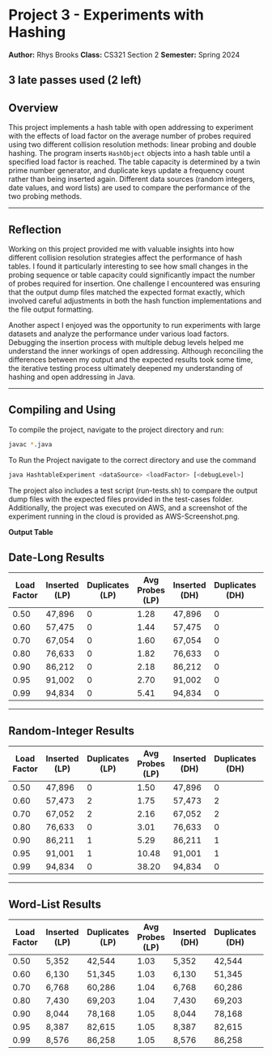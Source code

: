 # Project 3 - Experiments with Hashing

**Author:** Rhys Brooks
**Class:** CS321 Section 2
**Semester:** Spring 2024  

3 late passes used (2 left)
---

## Overview

This project implements a hash table with open addressing to experiment with the effects of load factor on the average number of probes required using two different collision resolution methods: linear probing and double hashing. The program inserts `HashObject` objects into a hash table until a specified load factor is reached. The table capacity is determined by a twin prime number generator, and duplicate keys update a frequency count rather than being inserted again. Different data sources (random integers, date values, and word lists) are used to compare the performance of the two probing methods.

---

## Reflection

Working on this project provided me with valuable insights into how different collision resolution strategies affect the performance of hash tables. I found it particularly interesting to see how small changes in the probing sequence or table capacity could significantly impact the number of probes required for insertion. One challenge I encountered was ensuring that the output dump files matched the expected format exactly, which involved careful adjustments in both the hash function implementations and the file output formatting.

Another aspect I enjoyed was the opportunity to run experiments with large datasets and analyze the performance under various load factors. Debugging the insertion process with multiple debug levels helped me understand the inner workings of open addressing. Although reconciling the differences between my output and the expected results took some time, the iterative testing process ultimately deepened my understanding of hashing and open addressing in Java.

---

## Compiling and Using

To compile the project, navigate to the project directory and run:


```bash
javac *.java
```
To Run the Project navigate to the correct directory and use the command

```bash
java HashtableExperiment <dataSource> <loadFactor> [<debugLevel>]

```

The project also includes a test script (run-tests.sh) to compare the output dump files with the expected files provided in the test-cases folder. Additionally, the project was executed on AWS, and a screenshot of the experiment running in the cloud is provided as AWS-Screenshot.png.



**Output Table**

## Date-Long Results

| Load Factor | Inserted (LP) | Duplicates (LP) | Avg Probes (LP) | Inserted (DH) | Duplicates (DH) | Avg Probes (DH) |
|-------------|---------------|-----------------|-----------------|---------------|-----------------|-----------------|
| 0.50        | 47,896        | 0               | 1.28            | 47,896        | 0               | 1.30            |
| 0.60        | 57,475        | 0               | 1.44            | 57,475        | 0               | 2.11            |
| 0.70        | 67,054        | 0               | 1.60            | 67,054        | 0               | 1.79            |
| 0.80        | 76,633        | 0               | 1.82            | 76,633        | 0               | 2.43            |
| 0.90        | 86,212        | 0               | 2.18            | 86,212        | 0               | 2.86            |
| 0.95        | 91,002        | 0               | 2.70            | 91,002        | 0               | 6.17            |
| 0.99        | 94,834        | 0               | 5.41            | 94,834        | 0               | 4.83            |

---

## Random-Integer Results

| Load Factor | Inserted (LP) | Duplicates (LP) | Avg Probes (LP) | Inserted (DH) | Duplicates (DH) | Avg Probes (DH) |
|-------------|---------------|-----------------|-----------------|---------------|-----------------|-----------------|
| 0.50        | 47,896        | 0               | 1.50            | 47,896        | 0               | 1.44            |
| 0.60        | 57,473        | 2               | 1.75            | 57,473        | 2               | 1.61            |
| 0.70        | 67,052        | 2               | 2.16            | 67,052        | 2               | 1.85            |
| 0.80        | 76,633        | 0               | 3.01            | 76,633        | 0               | 2.23            |
| 0.90        | 86,211        | 1               | 5.29            | 86,211        | 1               | 2.96            |
| 0.95        | 91,001        | 1               | 10.48           | 91,001        | 1               | 3.67            |
| 0.99        | 94,834        | 0               | 38.20           | 94,834        | 0               | 5.52            |

---

## Word-List Results

| Load Factor | Inserted (LP) | Duplicates (LP) | Avg Probes (LP) | Inserted (DH) | Duplicates (DH) | Avg Probes (DH) |
|-------------|---------------|-----------------|-----------------|---------------|-----------------|-----------------|
| 0.50        | 5,352         | 42,544          | 1.03            | 5,352         | 42,544          | 1.03            |
| 0.60        | 6,130         | 51,345          | 1.03            | 6,130         | 51,345          | 1.03            |
| 0.70        | 6,768         | 60,286          | 1.04            | 6,768         | 60,286          | 1.03            |
| 0.80        | 7,430         | 69,203          | 1.04            | 7,430         | 69,203          | 1.04            |
| 0.90        | 8,044         | 78,168          | 1.05            | 8,044         | 78,168          | 1.04            |
| 0.95        | 8,387         | 82,615          | 1.05            | 8,387         | 82,615          | 1.05            |
| 0.99        | 8,576         | 86,258          | 1.05            | 8,576         | 86,258          | 1.05            |
